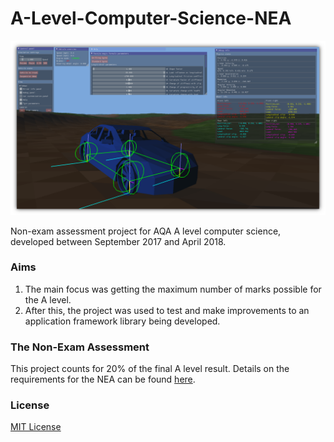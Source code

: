 # A-Level-Computer-Science-NEA

![](screenshots/screenshot.png)

Non-exam assessment project for AQA A level computer science, developed between September 2017 and April 2018.

### Aims
1. The main focus was getting the maximum number of marks possible for the A level.
2. After this, the project was used to test and make improvements to an application framework library being developed. 

### The Non-Exam Assessment
This project counts for 20% of the final A level result. Details on the requirements for the NEA can be found [here](http://filestore.aqa.org.uk/resources/computing/AQA-7517-NEA-GUIDE.PDF).

### License
[MIT License](https://github.com/lbowes/A-Level-Computer-Science-NEA/blob/master/LICENSE)
